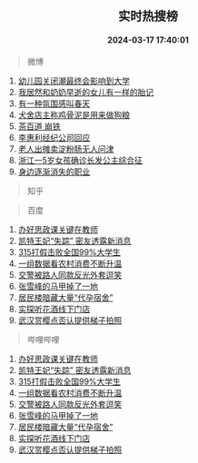 <div align="center"><h2>实时热搜榜</h2><h4>2024-03-17 17:40:01</h4></div>

> 微博  

1. [幼儿园关闭潮最终会影响到大学](https://s.weibo.com/weibo?q=%23%E5%B9%BC%E5%84%BF%E5%9B%AD%E5%85%B3%E9%97%AD%E6%BD%AE%E6%9C%80%E7%BB%88%E4%BC%9A%E5%BD%B1%E5%93%8D%E5%88%B0%E5%A4%A7%E5%AD%A6%23&t=31&band_rank=1&Refer=top)<br />
2. [我居然和奶奶早逝的女儿有一样的胎记](https://s.weibo.com/weibo?q=%23%E6%88%91%E5%B1%85%E7%84%B6%E5%92%8C%E5%A5%B6%E5%A5%B6%E6%97%A9%E9%80%9D%E7%9A%84%E5%A5%B3%E5%84%BF%E6%9C%89%E4%B8%80%E6%A0%B7%E7%9A%84%E8%83%8E%E8%AE%B0%23&t=31&band_rank=2&Refer=top)<br />
3. [有一种氛围感叫春天](https://s.weibo.com/weibo?q=%23%E6%9C%89%E4%B8%80%E7%A7%8D%E6%B0%9B%E5%9B%B4%E6%84%9F%E5%8F%AB%E6%98%A5%E5%A4%A9%23&t=31&band_rank=3&Refer=top)<br />
4. [犬舍店主称鸡骨泥是用来做狗粮](https://s.weibo.com/weibo?q=%23%E7%8A%AC%E8%88%8D%E5%BA%97%E4%B8%BB%E7%A7%B0%E9%B8%A1%E9%AA%A8%E6%B3%A5%E6%98%AF%E7%94%A8%E6%9D%A5%E5%81%9A%E7%8B%97%E7%B2%AE%23&t=31&band_rank=4&Refer=top)<br />
5. [茶百道 崩铁](https://s.weibo.com/weibo?q=%E8%8C%B6%E7%99%BE%E9%81%93%20%E5%B4%A9%E9%93%81&t=31&band_rank=5&Refer=top)<br />
6. [李惠利经纪公司回应](https://s.weibo.com/weibo?q=%23%E6%9D%8E%E6%83%A0%E5%88%A9%E7%BB%8F%E7%BA%AA%E5%85%AC%E5%8F%B8%E5%9B%9E%E5%BA%94%23&t=31&band_rank=6&Refer=top)<br />
7. [老人出摊卖淀粉肠无人问津](https://s.weibo.com/weibo?q=%23%E8%80%81%E4%BA%BA%E5%87%BA%E6%91%8A%E5%8D%96%E6%B7%80%E7%B2%89%E8%82%A0%E6%97%A0%E4%BA%BA%E9%97%AE%E6%B4%A5%23&t=31&band_rank=7&Refer=top)<br />
8. [浙江一5岁女孩确诊长发公主综合征](https://s.weibo.com/weibo?q=%23%E6%B5%99%E6%B1%9F%E4%B8%805%E5%B2%81%E5%A5%B3%E5%AD%A9%E7%A1%AE%E8%AF%8A%E9%95%BF%E5%8F%91%E5%85%AC%E4%B8%BB%E7%BB%BC%E5%90%88%E5%BE%81%23&t=31&band_rank=8&Refer=top)<br />
9. [身边逐渐消失的职业](https://s.weibo.com/weibo?q=%23%E8%BA%AB%E8%BE%B9%E9%80%90%E6%B8%90%E6%B6%88%E5%A4%B1%E7%9A%84%E8%81%8C%E4%B8%9A%23&t=31&band_rank=9&Refer=top)<br />

> 知乎  


> 百度  

1. [办好思政课关键在教师](https://www.baidu.com/s?wd=%E5%8A%9E%E5%A5%BD%E6%80%9D%E6%94%BF%E8%AF%BE%E5%85%B3%E9%94%AE%E5%9C%A8%E6%95%99%E5%B8%88&sa=fyb_news&rsv_dl=fyb_news)<br />
2. [凯特王妃“失踪” 密友透露新消息](https://www.baidu.com/s?wd=%E5%87%AF%E7%89%B9%E7%8E%8B%E5%A6%83%E2%80%9C%E5%A4%B1%E8%B8%AA%E2%80%9D+%E5%AF%86%E5%8F%8B%E9%80%8F%E9%9C%B2%E6%96%B0%E6%B6%88%E6%81%AF&sa=fyb_news&rsv_dl=fyb_news)<br />
3. [315打假击败全国99%大学生](https://www.baidu.com/s?wd=315%E6%89%93%E5%81%87%E5%87%BB%E8%B4%A5%E5%85%A8%E5%9B%BD99%25%E5%A4%A7%E5%AD%A6%E7%94%9F&sa=fyb_news&rsv_dl=fyb_news)<br />
4. [一组数据看农村消费不断升温](https://www.baidu.com/s?wd=%E4%B8%80%E7%BB%84%E6%95%B0%E6%8D%AE%E7%9C%8B%E5%86%9C%E6%9D%91%E6%B6%88%E8%B4%B9%E4%B8%8D%E6%96%AD%E5%8D%87%E6%B8%A9&sa=fyb_news&rsv_dl=fyb_news)<br />
5. [交警被路人同款反光外套逗笑](https://www.baidu.com/s?wd=%E4%BA%A4%E8%AD%A6%E8%A2%AB%E8%B7%AF%E4%BA%BA%E5%90%8C%E6%AC%BE%E5%8F%8D%E5%85%89%E5%A4%96%E5%A5%97%E9%80%97%E7%AC%91&sa=fyb_news&rsv_dl=fyb_news)<br />
6. [张雪峰的马甲掉了一地](https://www.baidu.com/s?wd=%E5%BC%A0%E9%9B%AA%E5%B3%B0%E7%9A%84%E9%A9%AC%E7%94%B2%E6%8E%89%E4%BA%86%E4%B8%80%E5%9C%B0&sa=fyb_news&rsv_dl=fyb_news)<br />
7. [居民楼暗藏大量“代孕宿舍”](https://www.baidu.com/s?wd=%E5%B1%85%E6%B0%91%E6%A5%BC%E6%9A%97%E8%97%8F%E5%A4%A7%E9%87%8F%E2%80%9C%E4%BB%A3%E5%AD%95%E5%AE%BF%E8%88%8D%E2%80%9D&sa=fyb_news&rsv_dl=fyb_news)<br />
8. [实探听花酒线下门店](https://www.baidu.com/s?wd=%E5%AE%9E%E6%8E%A2%E5%90%AC%E8%8A%B1%E9%85%92%E7%BA%BF%E4%B8%8B%E9%97%A8%E5%BA%97&sa=fyb_news&rsv_dl=fyb_news)<br />
9. [武汉赏樱点否认提供梯子拍照](https://www.baidu.com/s?wd=%E6%AD%A6%E6%B1%89%E8%B5%8F%E6%A8%B1%E7%82%B9%E5%90%A6%E8%AE%A4%E6%8F%90%E4%BE%9B%E6%A2%AF%E5%AD%90%E6%8B%8D%E7%85%A7&sa=fyb_news&rsv_dl=fyb_news)<br />

> 哔哩哔哩  

1. [办好思政课关键在教师](https://www.baidu.com/s?wd=%E5%8A%9E%E5%A5%BD%E6%80%9D%E6%94%BF%E8%AF%BE%E5%85%B3%E9%94%AE%E5%9C%A8%E6%95%99%E5%B8%88&sa=fyb_news&rsv_dl=fyb_news)<br />
2. [凯特王妃“失踪” 密友透露新消息](https://www.baidu.com/s?wd=%E5%87%AF%E7%89%B9%E7%8E%8B%E5%A6%83%E2%80%9C%E5%A4%B1%E8%B8%AA%E2%80%9D+%E5%AF%86%E5%8F%8B%E9%80%8F%E9%9C%B2%E6%96%B0%E6%B6%88%E6%81%AF&sa=fyb_news&rsv_dl=fyb_news)<br />
3. [315打假击败全国99%大学生](https://www.baidu.com/s?wd=315%E6%89%93%E5%81%87%E5%87%BB%E8%B4%A5%E5%85%A8%E5%9B%BD99%25%E5%A4%A7%E5%AD%A6%E7%94%9F&sa=fyb_news&rsv_dl=fyb_news)<br />
4. [一组数据看农村消费不断升温](https://www.baidu.com/s?wd=%E4%B8%80%E7%BB%84%E6%95%B0%E6%8D%AE%E7%9C%8B%E5%86%9C%E6%9D%91%E6%B6%88%E8%B4%B9%E4%B8%8D%E6%96%AD%E5%8D%87%E6%B8%A9&sa=fyb_news&rsv_dl=fyb_news)<br />
5. [交警被路人同款反光外套逗笑](https://www.baidu.com/s?wd=%E4%BA%A4%E8%AD%A6%E8%A2%AB%E8%B7%AF%E4%BA%BA%E5%90%8C%E6%AC%BE%E5%8F%8D%E5%85%89%E5%A4%96%E5%A5%97%E9%80%97%E7%AC%91&sa=fyb_news&rsv_dl=fyb_news)<br />
6. [张雪峰的马甲掉了一地](https://www.baidu.com/s?wd=%E5%BC%A0%E9%9B%AA%E5%B3%B0%E7%9A%84%E9%A9%AC%E7%94%B2%E6%8E%89%E4%BA%86%E4%B8%80%E5%9C%B0&sa=fyb_news&rsv_dl=fyb_news)<br />
7. [居民楼暗藏大量“代孕宿舍”](https://www.baidu.com/s?wd=%E5%B1%85%E6%B0%91%E6%A5%BC%E6%9A%97%E8%97%8F%E5%A4%A7%E9%87%8F%E2%80%9C%E4%BB%A3%E5%AD%95%E5%AE%BF%E8%88%8D%E2%80%9D&sa=fyb_news&rsv_dl=fyb_news)<br />
8. [实探听花酒线下门店](https://www.baidu.com/s?wd=%E5%AE%9E%E6%8E%A2%E5%90%AC%E8%8A%B1%E9%85%92%E7%BA%BF%E4%B8%8B%E9%97%A8%E5%BA%97&sa=fyb_news&rsv_dl=fyb_news)<br />
9. [武汉赏樱点否认提供梯子拍照](https://www.baidu.com/s?wd=%E6%AD%A6%E6%B1%89%E8%B5%8F%E6%A8%B1%E7%82%B9%E5%90%A6%E8%AE%A4%E6%8F%90%E4%BE%9B%E6%A2%AF%E5%AD%90%E6%8B%8D%E7%85%A7&sa=fyb_news&rsv_dl=fyb_news)<br />
